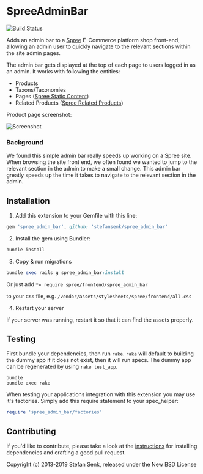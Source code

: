 # SpreeAdminBar

[![Build Status](https://travis-ci.org/stefansenk/spree_admin_bar.svg) ](https://travis-ci.org/stefansenk/spree_admin_bar)

Adds an admin bar to a [Spree](http://github.com/spree/spree) E-Commerce platform shop front-end, allowing an admin user to quickly navigate to the relevant sections within the site admin pages.

The admin bar gets displayed at the top of each page to users logged in as an admin. It works with following the entities:
* Products
* Taxons/Taxonomies
* Pages  ([Spree Static Content](https://github.com/spree-contrib/spree_static_content))
* Related Products  ([Spree Related Products](https://github.com/spree-contrib/spree_related_products))

Product page screenshot:

![Screenshot](https://raw.github.com/stefansenk/spree_admin_bar/master/screenshot.png)


### Background

We found this simple admin bar really speeds up working on a Spree site. When browsing the site front end, we often found we wanted to jump to the relevant section in the admin to make a small change. This admin bar greatly speeds up the time it takes to navigate to the relevant section in the admin.


## Installation

1. Add this extension to your Gemfile with this line:
  ```ruby
  gem 'spree_admin_bar', github: 'stefansenk/spree_admin_bar'
  ```

2. Install the gem using Bundler:
  ```ruby
  bundle install
  ```

3. Copy & run migrations
  ```ruby
  bundle exec rails g spree_admin_bar:install
  ```

Or just add `*= require spree/frontend/spree_admin_bar`

to your css file, e.g. `/vendor/assets/stylesheets/spree/frontend/all.css`


4. Restart your server

  If your server was running, restart it so that it can find the assets properly.

## Testing

First bundle your dependencies, then run `rake`. `rake` will default to building the dummy app if it does not exist, then it will run specs. The dummy app can be regenerated by using `rake test_app`.

```shell
bundle
bundle exec rake
```

When testing your applications integration with this extension you may use it's factories.
Simply add this require statement to your spec_helper:

```ruby
require 'spree_admin_bar/factories'
```


## Contributing

If you'd like to contribute, please take a look at the
[instructions](CONTRIBUTING.md) for installing dependencies and crafting a good
pull request.

Copyright (c) 2013-2019 Stefan Senk, released under the New BSD License

